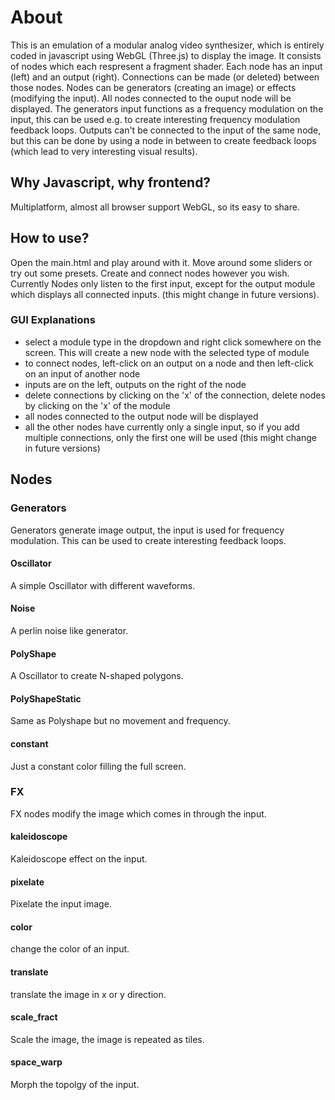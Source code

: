 # About

This is an emulation of a modular analog video synthesizer, which is entirely coded in javascript using WebGL (Three.js) to display the image.
It consists of nodes which each respresent a fragment shader. Each node has an input (left) and an output (right). Connections can be made (or deleted) between those nodes.
Nodes can be generators (creating an image) or effects (modifying the input). All nodes connected to the ouput node will be displayed.
The generators input functions as a frequency modulation on the input, this can be used e.g. to create interesting frequency modulation feedback loops.
Outputs can't be connected to the input of the same node, but this can be done by using a node in between to create feedback loops (which lead to very interesting visual results).

## Why Javascript, why frontend?

Multiplatform, almost all browser support WebGL, so its easy to share.

## How to use?

Open the main.html and play around with it. Move around some sliders or try out some presets. Create and connect nodes however you wish.
Currently Nodes only listen to the first input, except for the output module which displays all connected inputs. (this might change in future versions).

### GUI Explanations

- select a module type in the dropdown and right click somewhere on the screen. This will create a new node with the selected type of module
- to connect nodes, left-click on an output on a node and then left-click on an input of another node
- inputs are on the left, outputs on the right of the node
- delete connections by clicking on the 'x' of the connection, delete nodes by clicking on the 'x' of the module
- all nodes connected to the output node will be displayed
- all the other nodes have currently only a single input, so if you add multiple connections, only the first one will be used (this might change in future versions)


## Nodes

### Generators

Generators generate image output, the input is used for frequency modulation.
This can be used to create interesting feedback loops.

#### Oscillator

A simple Oscillator with different waveforms.

#### Noise

A perlin noise like generator.

#### PolyShape

A Oscillator to create N-shaped polygons.

#### PolyShapeStatic

Same as Polyshape but no movement and frequency.

#### constant

Just a constant color filling the full screen.


### FX

FX nodes modify the image which comes in through the input.

#### kaleidoscope

Kaleidoscope effect on the input.

#### pixelate

Pixelate the input image.

#### color

change the color of an input.

####  translate

translate the image in x or y direction.

#### scale_fract

Scale the image, the image is repeated as tiles.

#### space_warp

Morph the topolgy of the input.